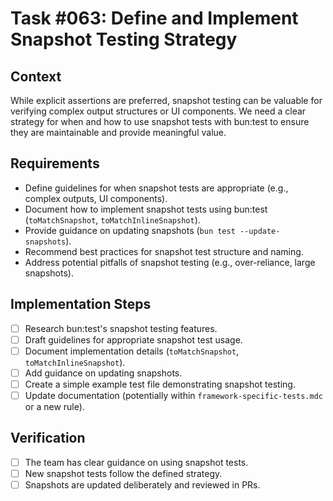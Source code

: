 # Task #063: Define and Implement Snapshot Testing Strategy

## Context
While explicit assertions are preferred, snapshot testing can be valuable for verifying complex output structures or UI components. We need a clear strategy for when and how to use snapshot tests with bun:test to ensure they are maintainable and provide meaningful value.

## Requirements
- Define guidelines for when snapshot tests are appropriate (e.g., complex outputs, UI components).
- Document how to implement snapshot tests using bun:test (`toMatchSnapshot`, `toMatchInlineSnapshot`).
- Provide guidance on updating snapshots (`bun test --update-snapshots`).
- Recommend best practices for snapshot test structure and naming.
- Address potential pitfalls of snapshot testing (e.g., over-reliance, large snapshots).

## Implementation Steps
- [ ] Research bun:test's snapshot testing features.
- [ ] Draft guidelines for appropriate snapshot test usage.
- [ ] Document implementation details (`toMatchSnapshot`, `toMatchInlineSnapshot`).
- [ ] Add guidance on updating snapshots.
- [ ] Create a simple example test file demonstrating snapshot testing.
- [ ] Update documentation (potentially within `framework-specific-tests.mdc` or a new rule).

## Verification
- [ ] The team has clear guidance on using snapshot tests.
- [ ] New snapshot tests follow the defined strategy.
- [ ] Snapshots are updated deliberately and reviewed in PRs. 
